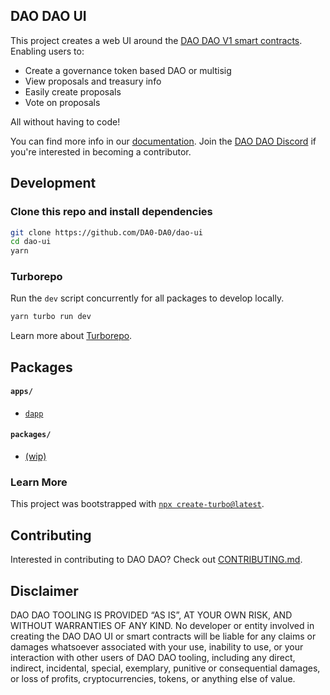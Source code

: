 ## DAO DAO UI

This project creates a web UI around the [DAO DAO V1 smart contracts](https://github.com/DA0-DA0/dao-contracts). Enabling users to:

- Create a governance token based DAO or multisig
- View proposals and treasury info
- Easily create proposals
- Vote on proposals

All without having to code!

You can find more info in our [documentation](https://docs.daodao.zone). Join the [DAO DAO Discord](https://discord.gg/sAaGuyW3D2) if you're interested in becoming a contributor.

## Development

### Clone this repo and install dependencies

```bash
git clone https://github.com/DA0-DA0/dao-ui
cd dao-ui
yarn
```

### Turborepo

Run the `dev` script concurrently for all packages to develop locally.

```bash
yarn turbo run dev
```

Learn more about [Turborepo](https://turborepo.org/docs).

## Packages

#### `apps/`

- [`dapp`](./apps/dapp/README.md)

#### `packages/`

- [(wip)](https://github.com/DA0-DA0/dao-ui/issues/368)

### Learn More

This project was bootstrapped with [`npx create-turbo@latest`](https://turborepo.org/docs/getting-started).

## Contributing

Interested in contributing to DAO DAO? Check out [CONTRIBUTING.md](./CONTRIBUTING.md).

## Disclaimer

DAO DAO TOOLING IS PROVIDED “AS IS”, AT YOUR OWN RISK, AND WITHOUT WARRANTIES OF ANY KIND. No developer or entity involved in creating the DAO DAO UI or smart contracts will be liable for any claims or damages whatsoever associated with your use, inability to use, or your interaction with other users of DAO DAO tooling, including any direct, indirect, incidental, special, exemplary, punitive or consequential damages, or loss of profits, cryptocurrencies, tokens, or anything else of value.
